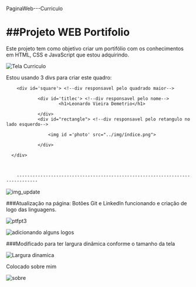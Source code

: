 PaginaWeb---Curriculo
# ##Projeto WEB Portifolio

Este projeto tem como objetivo criar um portifólio com os conhecimentos em HTML, CSS e JavaScript que estou adquirindo.

![Tela Curriculo](https://i.imgur.com/kDchKhF.png "Tela Curriculo")

Estou usando 3 divs para criar este quadro:

		<div id='square'> <!--div responsavel pelo quadrado maior-->

				<div id='titlec'> <!--div responsavel pelo nome-->
				        <h1>Leonardo Vieira Demetrio</h1>

				</div>
				<div id="rectangle"> <!--div responsavel pelo retangulo no lado esquerdo-->

					<img id ='photo' src="../img/índice.png">

				</div>

	  </div>



		------------------------------------------------------------------------------
![img_update](https://i.imgur.com/eOjjAQV.png "img_update")







###Atualização na página:
	Botões Git e LinkedIn funcionando e criação de logo das linguagens.


![ptfpt3](https://i.imgur.com/7j7PhAf.png "ptfpt3")

![adicionando alguns logos](https://i.imgur.com/UhpBMB5.png "adicionando alguns logos")

###Modificado para ter largura dinâmica  conforme o tamanho da tela

![Largura dinamica](https://i.imgur.com/D4yQYpL.png "Largura dinamica")

Colocado sobre mim

![sobre](https://i.imgur.com/xfBo0Ul.png "sobre")